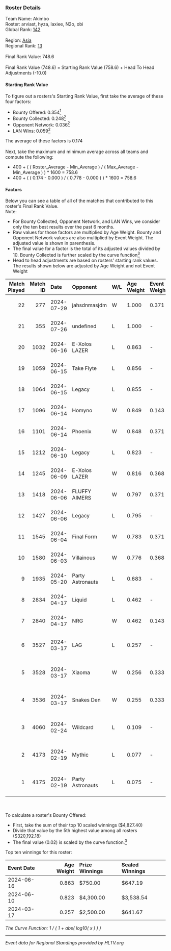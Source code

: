 ### Roster Details<br />
Team Name: Akimbo<br />
Roster: arviast, hyza, laxiee, N2o, obi<br />
Global Rank: [142](../standings_global.md)<br />
<br />
Region: [Asia]( ../standings_asia.md)<br />
Regional Rank: [13]( ../standings_asia.md)<br />
<br />
Final Rank Value:  748.6<br />
<br />
Final Rank Value (748.6) = Starting Rank Value (758.6) + Head To Head Adjustments (-10.0)<br />

#### Starting Rank Value<br />
To figure out a rosters's Starting Rank Value, first take the average of these four factors:<br />
- Bounty Offered: 0.354[<sup>1</sup>](#table2)
- Bounty Collected: 0.248[<sup>2</sup>](#table1)
- Opponent Network: 0.036[<sup>2</sup>](#table1)
- LAN Wins: 0.059[<sup>2</sup>](#table1)

The average of these factors is 0.174<br />
<br />
Next, take the maximum and minimum average across all teams and compute the following:<br />
- 400 + ( ( Roster_Average - Min_Average ) / ( Max_Average - Min_Average ) ) * 1600 = 758.6
- 400 + ( ( 0.174 - 0.000 ) / ( 0.778 - 0.000 ) ) * 1600 = 758.6


#### Factors<br />
Below you can see a table of all of the matches that contributed to this roster's Final Rank Value.<br />
Note:<br />

- For Bounty Collected, Opponent Network, and LAN Wins, we consider only the ten best results over the past 6 months.
- Raw values for those factors are multiplied by Age Weight. Bounty and Opponent Network values are also multiplied by Event Weight. The adjusted value is shown in parenthesis.
- The final value for a factor is the total of its adjusted values divided by 10. Bounty Collected is further scaled by the curve function[<sup>3</sup>](#curveFunction)
- Head to head adjustments are based on rosters' starting rank values. The results shown below are adjusted by Age Weight and not Event Weight
<span id="table1"></span><br />


| Match Played | Match ID | Date       | Opponent         | W/L | Age Weight | Event Weight | Bounty Collected | Opponent Network | LAN Wins  | H2H Adj. | Roster                                 |
| -: | -: | :- | :- | :- | :- | :- | :- | :- | :- | -: | :- |
|           22 |      277 | 2024-07-29 | jahsdnmasjdm     | W   | 1.000      | 0.371        | 0.000 (0.000)    | 0.000 (0.000)    | 0 (0.000) |     3.75 | arviast, hyza, laxiee, N2o, obi        |
|           21 |      355 | 2024-07-26 | undefined        | L   | 1.000      | -            | -                | -                | -         |   -23.94 | hyza, kmrn, laxiee, N2o, obi           |
|           20 |     1032 | 2024-06-16 | E-Xolos LAZER    | L   | 0.863      | -            | -                | -                | -         |   -12.64 | calamity, kralz , laxiee, N2o, obi     |
|           19 |     1059 | 2024-06-15 | Take Flyte       | L   | 0.856      | -            | -                | -                | -         |   -17.43 | calamity, kralz , laxiee, N2o, obi     |
|           18 |     1064 | 2024-06-15 | Legacy           | L   | 0.855      | -            | -                | -                | -         |    -5.87 | calamity, kralz , laxiee, N2o, obi     |
|           17 |     1096 | 2024-06-14 | Homyno           | W   | 0.849      | 0.143        | 0.007 (0.001)    | 0.153 (0.019)    | 0 (0.000) |     8.95 | calamity, kralz , laxiee, N2o, obi     |
|           16 |     1101 | 2024-06-14 | Phoenix          | W   | 0.848      | 0.371        | 0.004 (0.001)    | 0.270 (0.085)    | 0 (0.000) |    11.38 | calamity, kralz , laxiee, N2o, obi     |
|           15 |     1212 | 2024-06-10 | Legacy           | L   | 0.823      | -            | -                | -                | -         |    -5.50 | calamity, kralz , laxiee, N2o, obi     |
|           14 |     1245 | 2024-06-09 | E-Xolos LAZER    | W   | 0.816      | 0.368        | 0.011 (0.003)    | 0.376 (0.113)    | 0 (0.000) |    12.53 | calamity, kralz , laxiee, N2o, obi     |
|           13 |     1418 | 2024-06-06 | FLUFFY AIMERS    | W   | 0.797      | 0.371        | 0.003 (0.001)    | 0.304 (0.090)    | 0 (0.000) |    10.22 | calamity, kralz , laxiee, N2o, obi     |
|           12 |     1427 | 2024-06-06 | Legacy           | L   | 0.795      | -            | -                | -                | -         |    -5.27 | calamity, kralz , laxiee, N2o, obi     |
|           11 |     1545 | 2024-06-04 | Final Form       | W   | 0.783      | 0.371        | 0.003 (0.001)    | 0.063 (0.018)    | 0 (0.000) |     8.36 | calamity, kralz , laxiee, N2o, obi     |
|           10 |     1580 | 2024-06-03 | Villainous       | W   | 0.776      | 0.368        | 0.003 (0.001)    | 0.000 (0.000)    | 0 (0.000) |     5.56 | calamity, kralz , laxiee, N2o, obi     |
|            9 |     1935 | 2024-05-20 | Party Astronauts | L   | 0.683      | -            | -                | -                | -         |    -6.09 | calamity, kralz , laxiee, N2o, obi     |
|            8 |     2834 | 2024-04-17 | Liquid           | L   | 0.462      | -            | -                | -                | -         |    -0.14 | calamity, kralz , laxiee, N2o, obi     |
|            7 |     2840 | 2024-04-17 | NRG              | W   | 0.462      | 0.143        | 0.020 (0.001)    | 0.502 (0.033)    | 0 (0.000) |     9.43 | calamity, kralz , laxiee, N2o, obi     |
|            6 |     3527 | 2024-03-17 | LAG              | L   | 0.257      | -            | -                | -                | -         |    -3.17 | arviast, C4LLM3SU3, calamity, N2o, obi |
|            5 |     3528 | 2024-03-17 | Xiaoma           | W   | 0.256      | 0.333        | 0.001 (0.000)    | 0.010 (0.001)    | 1 (0.256) |     1.87 | arviast, C4LLM3SU3, calamity, N2o, obi |
|            4 |     3536 | 2024-03-17 | Snakes Den       | W   | 0.255      | 0.333        | 0.000 (0.000)    | 0.000 (0.000)    | 1 (0.255) |     0.96 | arviast, C4LLM3SU3, calamity, N2o, obi |
|            3 |     4060 | 2024-02-24 | Wildcard         | L   | 0.109      | -            | -                | -                | -         |    -1.18 | C4LLM3SU3, calamity, laxiee, N2o, obi  |
|            2 |     4173 | 2024-02-19 | Mythic           | L   | 0.077      | -            | -                | -                | -         |    -1.09 | C4LLM3SU3, calamity, laxiee, N2o, obi  |
|            1 |     4175 | 2024-02-19 | Party Astronauts | L   | 0.075      | -            | -                | -                | -         |    -0.68 | C4LLM3SU3, calamity, laxiee, N2o, obi  |

<br />
<span id="table2"></span><br />
To calculate a roster's Bounty Offered:<br />

- First, take the sum of their top 10 scaled winnings ($4,827.40)
- Divide that value by the 5th highest value among all rosters ($320,192.18)
- The final value (0.02) is scaled by the curve function.[<sup>3</sup>](#curveFunction)

Top ten winnings for this roster:<br />

| Event Date | Age Weight | Prize Winnings | Scaled Winnings |
| :- | -: | :- | :- |
| 2024-06-16 |      0.863 | $750.00        | $647.19         |
| 2024-06-10 |      0.823 | $4,300.00      | $3,538.54       |
| 2024-03-17 |      0.257 | $2,500.00      | $641.67         |


<span id="curveFunction"></span>_The Curve Function: 1 / ( 1 + abs( log10( x ) ) )_<br />

---
_Event data for Regional Standings provided by HLTV.org_<br />
